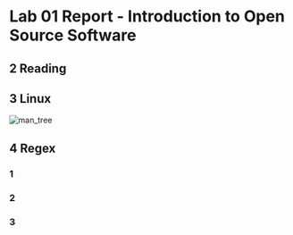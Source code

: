 # Lab 01 Report - Introduction to Open Source Software

## 2 Reading



## 3 Linux

![man_tree](https://user-images.githubusercontent.com/57297201/170733697-e6ba804d-5015-4556-807d-b6d1edf515c6.png)


## 4 Regex

### 1


### 2


### 3



